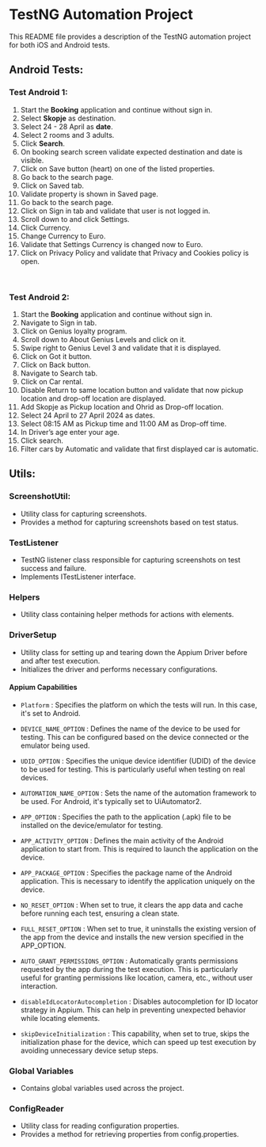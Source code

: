# TestNG Automation Project

This README file provides a description of the TestNG automation project for both iOS and Android tests.

## Android Tests:
### Test Android 1:
1. Start the **Booking** application and continue without sign in.
2. Select **Skopje** as destination.
3. Select 24 - 28 April as **date**.
4. Select 2 rooms and 3 adults.
5. Click **Search**.
6. On booking search screen validate expected destination and date is visible.
7. Click on Save button (heart) on one of the listed properties.
8. Go back to the search page.
9. Click on Saved tab.
10. Validate property is shown in Saved page.
11. Go back to the search page.
12. Click on Sign in tab and validate that user is not logged in.
13. Scroll down to and click Settings.
14. Click Currency.
15. Change Currency to Euro.
16. Validate that Settings Currency is changed now to Euro.
17. Click on Privacy Policy and validate that Privacy and Cookies policy is open.

<br>

### Test Android 2:
1. Start the **Booking** application and continue without sign in.
2. Navigate to Sign in tab.
3. Click on Genius loyalty program.
4. Scroll down to About Genius Levels and click on it.
5. Swipe right to Genius Level 3 and validate that it is displayed.
6. Click on Got it button.
7. Click on Back button.
8. Navigate to Search tab.
9. Click on Car rental.
10. Disable Return to same location button and validate that now pickup location and drop-off location are displayed.
11. Add Skopje as Pickup location and Ohrid as Drop-off location.
12. Select 24 April to 27 April 2024 as dates.
13. Select 08:15 AM as Pickup time and 11:00 AM as Drop-off time.
14. In Driver’s age enter your age. 
15. Click search.
16. Filter cars by Automatic and validate that first displayed car is automatic.


## Utils:

### ScreenshotUtil:
- Utility class for capturing screenshots.
- Provides a method for capturing screenshots based on test status.

### TestListener
- TestNG listener class responsible for capturing screenshots on test success and failure.
- Implements ITestListener interface.

### Helpers
- Utility class containing helper methods for actions with elements.

### DriverSetup
- Utility class for setting up and tearing down the Appium Driver before and after test execution.
- Initializes the driver and performs necessary configurations.
#### Appium Capabilities
- `Platform` : Specifies the platform on which the tests will run. In this case, it's set to Android.

- `DEVICE_NAME_OPTION` : Defines the name of the device to be used for testing. This can be configured based on the device connected or the emulator being used.

- `UDID_OPTION` : Specifies the unique device identifier (UDID) of the device to be used for testing. This is particularly useful when testing on real devices.

- `AUTOMATION_NAME_OPTION` : Sets the name of the automation framework to be used. For Android, it's typically set to UiAutomator2.

- `APP_OPTION` : Specifies the path to the application (.apk) file to be installed on the device/emulator for testing.

- `APP_ACTIVITY_OPTION` : Defines the main activity of the Android application to start from. This is required to launch the application on the device.

- `APP_PACKAGE_OPTION` : Specifies the package name of the Android application. This is necessary to identify the application uniquely on the device.

- `NO_RESET_OPTION` : When set to true, it clears the app data and cache before running each test, ensuring a clean state.

- `FULL_RESET_OPTION` : When set to true, it uninstalls the existing version of the app from the device and installs the new version specified in the APP_OPTION.

- `AUTO_GRANT_PERMISSIONS_OPTION` : Automatically grants permissions requested by the app during the test execution. This is particularly useful for granting permissions like location, camera, etc., without user interaction.

- `disableIdLocatorAutocompletion` : Disables autocompletion for ID locator strategy in Appium. This can help in preventing unexpected behavior while locating elements.

- `skipDeviceInitialization` : This capability, when set to true, skips the initialization phase for the device, which can speed up test execution by avoiding unnecessary device setup steps.

### Global Variables
- Contains global variables used across the project.

### ConfigReader
- Utility class for reading configuration properties.
- Provides a method for retrieving properties from config.properties.
